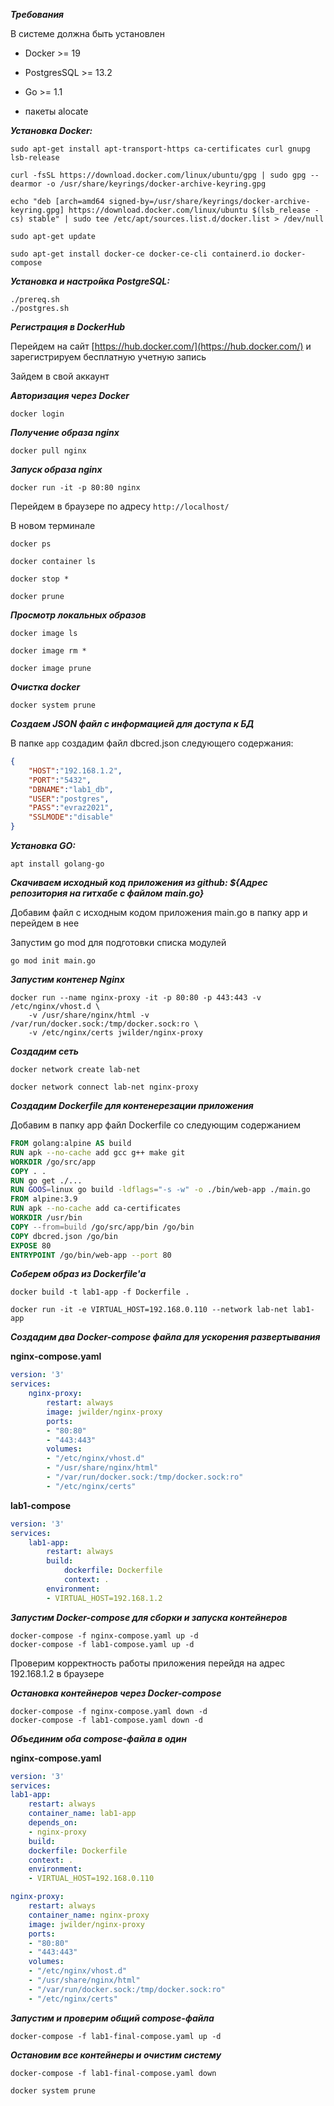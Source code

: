 ***Требования***

В системе должна быть установлен

- Docker >= 19

- PostgresSQL >= 13.2

- Go >= 1.1

- пакеты alocate

***Установка Docker:***

```shell
sudo apt-get install apt-transport-https ca-certificates curl gnupg lsb-release

curl -fsSL https://download.docker.com/linux/ubuntu/gpg | sudo gpg --dearmor -o /usr/share/keyrings/docker-archive-keyring.gpg

echo "deb [arch=amd64 signed-by=/usr/share/keyrings/docker-archive-keyring.gpg] https://download.docker.com/linux/ubuntu $(lsb_release -cs) stable" | sudo tee /etc/apt/sources.list.d/docker.list > /dev/null

sudo apt-get update

sudo apt-get install docker-ce docker-ce-cli containerd.io docker-compose
```
***Установка и настройка PostgreSQL:***

```shell
./prereq.sh
./postgres.sh
```

***Регистрация в DockerHub***

Перейдем на сайт [https://hub.docker.com/](https://hub.docker.com/) и зарегистрируем бесплатную учетную запись

Зайдем в свой аккаунт

***Авторизация через Docker***

```shell
docker login
```
***Получение образа nginx***

```shell
docker pull nginx
```
***Запуск образа nginx***

```shell
docker run -it -p 80:80 nginx
```    
Перейдем в браузере по адресу `http://localhost/`

В новом терминале 

```shell
docker ps

docker container ls

docker stop *

docker prune
```

***Просмотр локальных образов***

```shell
docker image ls

docker image rm *

docker image prune
```
***Очистка docker***

```shell
docker system prune
```
***Создаем JSON файл с информацией для доступа к БД***

В папке `app` создадим файл dbcred.json следующего содержания:

```json
{
    "HOST":"192.168.1.2",
    "PORT":"5432",
    "DBNAME":"lab1_db",
    "USER":"postgres",
    "PASS":"evraz2021",
    "SSLMODE":"disable"
}
```

***Установка GO:***

```shell
apt install golang-go
```
***Скачиваем исходный код приложения из github: ${Адрес репозитория на гитхабе с файлом main.go}***

Добавим файл с исходным кодом приложения main.go в папку app и перейдем в нее

Запустим go mod для подготовки списка модулей

```shell
go mod init main.go
```
***Запустим контенер Nginx***

```shell
docker run --name nginx-proxy -it -p 80:80 -p 443:443 -v /etc/nginx/vhost.d \
    -v /usr/share/nginx/html -v /var/run/docker.sock:/tmp/docker.sock:ro \
    -v /etc/nginx/certs jwilder/nginx-proxy
```
***Создадим сеть***

```shell
docker network create lab-net

docker network connect lab-net nginx-proxy
```
***Создадим Dockerfile для контенерезации приложения***

Добавим в папку app файл Dockerfile со следующим содержанием

```dockerfile
FROM golang:alpine AS build
RUN apk --no-cache add gcc g++ make git
WORKDIR /go/src/app
COPY . .
RUN go get ./...
RUN GOOS=linux go build -ldflags="-s -w" -o ./bin/web-app ./main.go
FROM alpine:3.9
RUN apk --no-cache add ca-certificates
WORKDIR /usr/bin
COPY --from=build /go/src/app/bin /go/bin
COPY dbcred.json /go/bin
EXPOSE 80
ENTRYPOINT /go/bin/web-app --port 80
```

***Соберем образ из Dockerfile'а***

```shell
docker build -t lab1-app -f Dockerfile .

docker run -it -e VIRTUAL_HOST=192.168.0.110 --network lab-net lab1-app
```

***Создадим два Docker-compose файла для ускорения развертывания***

**nginx-compose.yaml**

```yaml
version: '3'
services:
    nginx-proxy:
        restart: always
        image: jwilder/nginx-proxy
        ports:
        - "80:80"
        - "443:443"
        volumes:
        - "/etc/nginx/vhost.d"
        - "/usr/share/nginx/html"
        - "/var/run/docker.sock:/tmp/docker.sock:ro"
        - "/etc/nginx/certs"
```
**lab1-compose**

```yaml
version: '3'
services:
    lab1-app:
        restart: always
        build:
            dockerfile: Dockerfile
            context: .
        environment:
        - VIRTUAL_HOST=192.168.1.2
```

***Запустим Docker-compose для сборки и запуска контейнеров***

```shell
docker-compose -f nginx-compose.yaml up -d 
docker-compose -f lab1-compose.yaml up -d 
```
Проверим корректность работы приложения перейдя на адрес 192.168.1.2 в браузере

***Остановка контейнеров через Docker-compose***

```shell
docker-compose -f nginx-compose.yaml down -d 
docker-compose -f lab1-compose.yaml down -d
```
***Объединим оба compose-файла в один***

**nginx-compose.yaml**

```yaml
version: '3'
services:
lab1-app:
    restart: always
    container_name: lab1-app
    depends_on:
    - nginx-proxy
    build:
    dockerfile: Dockerfile
    context: .
    environment:
    - VIRTUAL_HOST=192.168.0.110

nginx-proxy:
    restart: always
    container_name: nginx-proxy
    image: jwilder/nginx-proxy
    ports:
    - "80:80"
    - "443:443"
    volumes:
    - "/etc/nginx/vhost.d"
    - "/usr/share/nginx/html"
    - "/var/run/docker.sock:/tmp/docker.sock:ro"
    - "/etc/nginx/certs"
```
***Запустим и проверим общий compose-файла***

```shell
docker-compose -f lab1-final-compose.yaml up -d 
```
***Остановим все контейнеры и очистим систему***

```shell
docker-compose -f lab1-final-compose.yaml down

docker system prune
```
